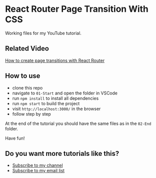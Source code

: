 # React Router Page Transition With CSS
Working files for my YouTube tutorial.

## Related Video

[How to create page transitions with React Router](https://www.youtube.com/watch?v=NUQkajBdnmQ)

## How to use

* clone this repo
* navigate to `01-Start` and open the folder in VSCode
* run `npm install` to install all dependencies
* run `npm start` to build the project
* visit `http://localhost:3000/` in the browser
* follow step by step

At the end of the tutorial you should have the same files as in the `02-End` folder.

Have fun!

## Do you want more tutorials like this?

* [Subscribe to my channel](https://www.youtube.com/channel/UC7O6CntQoAI-wYyJxYiqNUg?sub_confirmation=1)
* [Subscribe to my email list](https://ihatetomatoes.net/the-best-of/)
